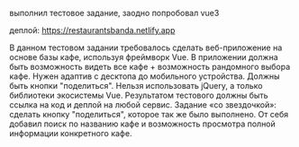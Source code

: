 выполнил тестовое задание, заодно попробовал vue3

деплой: https://restaurantsbanda.netlify.app

  В данном тестовом задании требовалось сделать веб-приложение на основе базы кафе, используя фреймворк Vue. В приложении должна быть возможность видеть все кафе + возможность рандомного выбора кафе. Нужен адаптив с десктопа до мобильного устройства. Должны быть кнопки "поделиться". Нельзя использовать jQuery, а только библиотеки экосистемы Vue.
  Результатом тестового должны быть ссылка на код и деплой на любой сервис.
  Задание «со звездочкой»: сделать кнопку "поделиться", которое так же было выполнено.
  От себя добавил поиск по названию кафе и возможность просмотра полной информации конкретного кафе.


